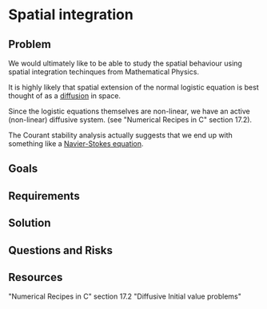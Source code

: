 # Spatial integration

## Problem

We would ultimately like to be able to study the spatial behaviour using 
spatial integration techinques from Mathematical Physics. 

It is highly likely that spatial extension of the normal logistic 
equation is best thought of as a 
[diffusion](https://en.wikipedia.org/wiki/Diffusion_equation) in space.

Since the logistic equations themselves are non-linear, we have an active 
(non-linear) diffusive system. (see "Numerical Recipes in C" section 
17.2).

The Courant stability analysis actually suggests that we end up with 
something like a [Navier-Stokes 
equation](https://en.wikipedia.org/wiki/Navier%E2%80%93Stokes_equations).

## Goals

## Requirements

## Solution

## Questions and Risks

## Resources

"Numerical Recipes in C" section 17.2 "Diffusive Initial value problems"

